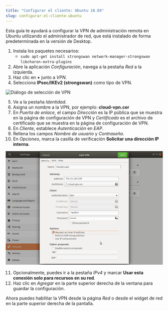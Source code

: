 ```yaml
---
title: "Configurar el cliente: Ubuntu 18.04"
slug: configurar-el-cliente-ubuntu
---
```


Esta guía te ayudará a configurar la VPN de administración remota en Ubuntu utilizando el administrador de red, que está instalado de forma predeterminada en la versión de Desktop.

1. Instala los paquetes necesarios:
   - `sudo apt-get install strongswan network-manager-strongswan libcharon-extra-plugins`
1. Abre la aplicación *Configuración*, navega a la pestaña *Red* a la izquierda.
1. Haz clic en **+** junto a *VPN*.
1. Selecciona **IPsec/IKEv2 (strongswan)** como tipo de VPN.

![Diálogo de selección de VPN](/assets/Lx-1-Strongswan.png)

5. Ve a la pestaña *Identidad*.
5. Asigna un nombre a la VPN, por ejemplo: **cloud-vpn.cer**
5. En *Puerta de enlace*, el campo *Dirección* es la IP pública que se muestra en la página de configuración de VPN y *Certificado* es el archivo de certificado que se muestra en la página de configuración de VPN.
5. En *Cliente*, establece *Autenticación* en *EAP*.
5. Rellena los campos *Nombre de usuario* y *Contraseña*.
5. En *Opciones*, marca la casilla de verificación **Solicitar una dirección IP interna**.

![Página de configuración de VPN](/assets/Lx-2-Request-internal.png)

11. Opcionalmente, puedes ir a la pestaña *IPv4* y marcar **Usar esta conexión solo para recursos en su red**.
11. Haz clic en *Agregar* en la parte superior derecha de la ventana para guardar la configuración.


Ahora puedes habilitar la VPN desde la página *Red* o desde el widget de red en la parte superior derecha de la pantalla.
